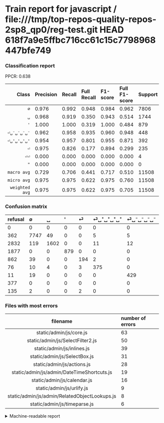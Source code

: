 # Train report for javascript / file:///tmp/top-repos-quality-repos-2sp8_qp0/reg-test.git HEAD 618f7a9e5ffbc716cc61c15c7798968447bfe749

### Classification report

PPCR: 0.638

| Class | Precision | Recall | Full Recall | F1-score | Full F1-score | Support | Full Support | PPCR |
|------:|:----------|:-------|:------------|:---------|:---------|:--------|:-------------|:-----|
| `∅` | 0.976| 0.992| 0.948| 0.984| 0.962| 7806| 8168| 0.956 |
| `␣` | 0.968| 0.919| 0.350| 0.943| 0.514| 1744| 4576| 0.381 |
| `'` | 1.000| 1.000| 0.319| 1.000| 0.484| 879| 2756| 0.319 |
| `⏎␣⁻␣⁻␣⁻␣⁻` | 0.962| 0.958| 0.935| 0.960| 0.948| 448| 459| 0.976 |
| `⏎␣⁺␣⁺␣⁺␣⁺` | 0.954| 0.957| 0.801| 0.955| 0.871| 392| 468| 0.838 |
| `⏎` | 0.975| 0.826| 0.177| 0.894| 0.299| 235| 1097| 0.214 |
| `⏎⏎` | 0.000| 0.000| 0.000| 0.000| 0.000| 4| 139| 0.029 |
| `"` | 0.000| 0.000| 0.000| 0.000| 0.000| 0| 377| 0.000 |
| `macro avg` | 0.729| 0.706| 0.441| 0.717| 0.510| 11508| 18040| 0.638 |
| `micro avg` | 0.975| 0.975| 0.622| 0.975| 0.760| 11508| 18040| 0.638 |
| `weighted avg` | 0.975| 0.975| 0.622| 0.975| 0.705| 11508| 18040| 0.638 |

### Confusion matrix

|refusal|  ∅| ␣| '| ⏎| ⏎␣⁺␣⁺␣⁺␣⁺| ⏎␣⁻␣⁻␣⁻␣⁻| "| ⏎⏎| 
|:---|:---|:---|:---|:---|:---|:---|:---|:---|
|0 |0 |0 |0 |0 |0 |0 |0 |0 |
|362 |7747 |49 |0 |0 |5 |5 |0 |0 |
|2832 |119 |1602 |0 |0 |11 |12 |0 |0 |
|1877 |0 |0 |879 |0 |0 |0 |0 |0 |
|862 |39 |0 |0 |194 |2 |0 |0 |0 |
|76 |10 |4 |0 |3 |375 |0 |0 |0 |
|11 |19 |0 |0 |0 |0 |429 |0 |0 |
|377 |0 |0 |0 |0 |0 |0 |0 |0 |
|135 |2 |0 |0 |2 |0 |0 |0 |0 |

### Files with most errors

| filename | number of errors|
|:----:|:-----|
| static/admin/js/core.js | 63 |
| static/admin/js/SelectFilter2.js | 50 |
| static/admin/js/inlines.js | 39 |
| static/admin/js/SelectBox.js | 31 |
| static/admin/js/actions.js | 28 |
| static/admin/js/admin/DateTimeShortcuts.js | 19 |
| static/admin/js/calendar.js | 16 |
| static/admin/js/urlify.js | 9 |
| static/admin/js/admin/RelatedObjectLookups.js | 8 |
| static/admin/js/timeparse.js | 6 |

<details>
    <summary>Machine-readable report</summary>
```json
{
  "cl_report": {"\"": {"f1-score": 0.0, "precision": 0.0, "recall": 0.0, "support": 0}, "\u0027": {"f1-score": 1.0, "precision": 1.0, "recall": 1.0, "support": 879}, "macro avg": {"f1-score": 0.7170038655633206, "precision": 0.7293895699794561, "recall": 0.7063466933530593, "support": 11508}, "micro avg": {"f1-score": 0.9754953076120959, "precision": 0.9754953076120959, "recall": 0.9754953076120959, "support": 11508}, "weighted avg": {"f1-score": 0.9750213109037676, "precision": 0.9750878443532808, "recall": 0.9754953076120959, "support": 11508}, "\u2205": {"f1-score": 0.9842459662050566, "precision": 0.9761844758064516, "recall": 0.9924417115039713, "support": 7806}, "\u23ce": {"f1-score": 0.8940092165898617, "precision": 0.9748743718592965, "recall": 0.825531914893617, "support": 235}, "\u23ce\u23ce": {"f1-score": 0.0, "precision": 0.0, "recall": 0.0, "support": 4}, "\u23ce\u2423\u207a\u2423\u207a\u2423\u207a\u2423\u207a": {"f1-score": 0.9554140127388535, "precision": 0.9541984732824428, "recall": 0.9566326530612245, "support": 392}, "\u23ce\u2423\u207b\u2423\u207b\u2423\u207b\u2423\u207b": {"f1-score": 0.959731543624161, "precision": 0.9618834080717489, "recall": 0.9575892857142857, "support": 448}, "\u2423": {"f1-score": 0.942630185348632, "precision": 0.9679758308157099, "recall": 0.9185779816513762, "support": 1744}},
  "cl_report_full": {"\"": {"f1-score": 0.0, "precision": 0.0, "recall": 0.0, "support": 377}, "\u0027": {"f1-score": 0.4836313617606603, "precision": 1.0, "recall": 0.3189404934687954, "support": 2756}, "macro avg": {"f1-score": 0.5098106131633382, "precision": 0.7293895699794561, "recall": 0.441281727300921, "support": 18040}, "micro avg": {"f1-score": 0.7598483822932178, "precision": 0.9754953076120959, "recall": 0.6222838137472284, "support": 18040}, "weighted avg": {"f1-score": 0.7048635593272105, "precision": 0.9488048090870593, "recall": 0.6222838137472284, "support": 18040}, "\u2205": {"f1-score": 0.9621212121212122, "precision": 0.9761844758064516, "recall": 0.9484573947110676, "support": 8168}, "\u23ce": {"f1-score": 0.2993827160493827, "precision": 0.9748743718592965, "recall": 0.17684594348222424, "support": 1097}, "\u23ce\u23ce": {"f1-score": 0.0, "precision": 0.0, "recall": 0.0, "support": 139}, "\u23ce\u2423\u207a\u2423\u207a\u2423\u207a\u2423\u207a": {"f1-score": 0.8710801393728224, "precision": 0.9541984732824428, "recall": 0.8012820512820513, "support": 468}, "\u23ce\u2423\u207b\u2423\u207b\u2423\u207b\u2423\u207b": {"f1-score": 0.9480662983425414, "precision": 0.9618834080717489, "recall": 0.934640522875817, "support": 459}, "\u2423": {"f1-score": 0.5142031776600867, "precision": 0.9679758308157099, "recall": 0.3500874125874126, "support": 4576}},
  "ppcr": 0.6379157427937916
}
```
</details>
